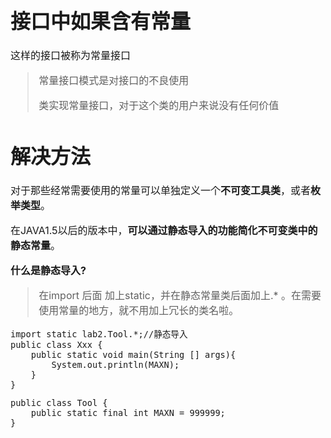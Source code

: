 <font size = "3">

# 接口中如果含有常量
这样的接口被称为常量接口
> 常量接口模式是对接口的不良使用
> 
> 类实现常量接口，对于这个类的用户来说没有任何价值

# 解决方法
对于那些经常需要使用的常量可以单独定义一个**不可变工具类**，或者**枚举类型**。

在JAVA1.5以后的版本中，**可以通过静态导入的功能简化不可变类中的静态常量**。

**什么是静态导入?**
> 在import 后面 加上static，并在静态常量类后面加上.* 。在需要使用常量的地方，就不用加上冗长的类名啦。

```
import static lab2.Tool.*;//静态导入
public class Xxx {
	public static void main(String [] args){
		System.out.println(MAXN);
	}
}
```
```
public class Tool {
	public static final int MAXN = 999999;
}

```

</font>